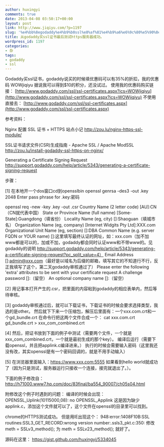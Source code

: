 ```yaml
---
author: huxingyi
comments: true
date: 2013-04-08 03:50:17+00:00
layout: post
link: http://www.jiqiyu.com/?p=1197
slug: '%e4%bb%8egodaddy%e4%b9%b0ssl%e8%af%81%e4%b9%a6%e6%9c%80%e5%90%8e%e6%b5%8b%e8%af%95https%e6%9c%8d%e5%8a%a1%e5%99%a8%e6%88%90%e5%8a%9f%e3%80%82'
title: 从godaddy买ssl证书最后测试https服务器成功。
wordpress_id: 1197
categories:
- 杂
tags:
- godaddy
- ssl
---
```


Godaddy买ssl证书，godaddy说买的时候填优惠码可以有35%的折扣，我的优惠码 WOWjiqiyu 据说我可以得到$10的积分，还没试过。
使用我的优惠码购买链接：
[http://www.godaddy.com/ssl/ssl-certificates.aspx?ics=WOWjiqiyu](http://www.godaddy.com/ssl/ssl-certificates.aspx?ics=WOWjiqiyu)
不使用直接去：
[http://www.godaddy.com/ssl/ssl-certificates.aspx](http://www.godaddy.com/ssl/ssl-certificates.aspx)
 
 
参考资料：
 
Nginx 配置 SSL 证书 + HTTPS 站点小记
http://zou.lu/nginx-https-ssl-module/
 
SSL证书请求文件(CSR)生成指南 - Apache SSL / Apache ModSSL
http://zou.lu/install-godaddy-ssl-https-on-nginx/
 
Generating a Certificate Signing Request
http://support.godaddy.com/help/article/5343/generating-a-certificate-signing-request
 
步骤：
 
[1] 在本地开一个dos窗口cd到opensslbin
openssl genrsa -des3 -out .key 2048
Enter pass phrase for .key:密码
 
openssl req -new -key .key -out .csr
Country Name (2 letter code) [AU]:CN（CN就代表中国）
State or Province Name (full namne) [Some-State]:Guangdong（填省份）
Locality Name (eg, city) []:Shaoguan（填城市名）
Organization Name (eg, company) [Internet Widgits Pty Ltd]:XXX.com
Organizational Unit Name (eg, section) []:DBA
Common Name (e.g. server FQDN or YOUR name) []:这里填写最终认证的网址，如：xxx.com（加不加www都是可以的，加或不加，godaddy都会同时认证www和不带www的。见godaddy的说明 http://support.godaddy.com/help/article/5343/generating-a-certificate-signing-request?pc_split_value=4）
Email Address []:admin@xxx.com（最好是以域名为后缀的邮箱，填写其它的不知道行不行，反正我填写了这个，第二天godaddy审核通过了）
Please enter the following 'extra' attributes to be sent with your certificate request
A challenge password []:（留空）
An optional company name []:（留空）
 
[2] 用记事本打开产生的.csr，把里面的内容粘到godaddy的相应表单内，然后等待审核。
 
[3] godaddy审核通过后，就可以下载证书，下载证书的时候会要求选择类型，我选的是other。
然后就下下来一个压缩包，解压后里面有：一个xxx.com.crt和一个gd_bundle.crt
在命令行把这两个文件合成一个：
cat xxx.com.crt gd_bundle.crt > xxx_com_combined.crt
 
[4] 然后，把证书放到下面的例子中测试（需要两个文件，一个就是xxx_com_combined.crt，一个就是最初生成的那个key）。
编译后运行（需要下载openssl，并且把applink.c编译进来。）
执行的时候会需要输入密码（这里我还没有改，其实openssl是有一个密码回调的，就是不用手动输入）
 
[5] 在浏览器里面输入：https://www.xxx.com:5555 如果看到hello world就成功了（因为只是测试，服务器运行只接收一个连接，接完就退出了。）。
 
下面的例子修改自：
http://h71000.www7.hp.com/doc/83final/ba554_90007/ch05s04.html
 
附修改这个例子时遇到的问题：
编译的时候会出现：OPENSSL_Uplink(10115000,08): no OPENSSL_Applink
这是因为缺少applink.c，添加这个文件就可以了，这个文件在openssl的目录里可以找到。
 
chrome的HTTPS测试成功。
但是用IE出现这个：
948:error:1408F10B:SSL routines:SSL3_GET_RECORD:wrong version number:.ssls3_pkt.c:350:
修改
meth = SSLv3_method();
为
meth = SSLv23_method();
就好了。

源码在这里：
https://gist.github.com/huxingyi/5334045
